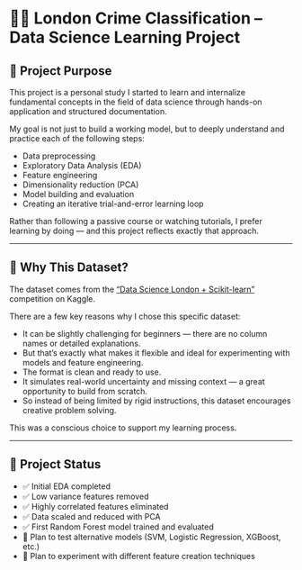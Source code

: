# 🕵️‍♀️ London Crime Classification – Data Science Learning Project

## 🎯 Project Purpose

This project is a personal study I started to learn and internalize fundamental concepts in the field of data science through hands-on application and structured documentation.

My goal is not just to build a working model, but to deeply understand and practice each of the following steps:

- Data preprocessing  
- Exploratory Data Analysis (EDA)  
- Feature engineering  
- Dimensionality reduction (PCA)  
- Model building and evaluation  
- Creating an iterative trial-and-error learning loop

Rather than following a passive course or watching tutorials, I prefer learning by doing — and this project reflects exactly that approach.

---

## 📂 Why This Dataset?

The dataset comes from the [“Data Science London + Scikit-learn”](https://www.kaggle.com/competitions/data-science-london-scikit-learn) competition on Kaggle.

There are a few key reasons why I chose this specific dataset:

- It can be slightly challenging for beginners — there are no column names or detailed explanations.  
- But that’s exactly what makes it flexible and ideal for experimenting with models and feature engineering.  
- The format is clean and ready to use.  
- It simulates real-world uncertainty and missing context — a great opportunity to build from scratch.  
- So instead of being limited by rigid instructions, this dataset encourages creative problem solving.

This was a conscious choice to support my learning process.

---

## 🚧 Project Status

- ✅ Initial EDA completed  
- ✅ Low variance features removed  
- ✅ Highly correlated features eliminated  
- ✅ Data scaled and reduced with PCA  
- ✅ First Random Forest model trained and evaluated  
- 🔄 Plan to test alternative models (SVM, Logistic Regression, XGBoost, etc.)  
- 🔄 Plan to experiment with different feature creation techniques  

